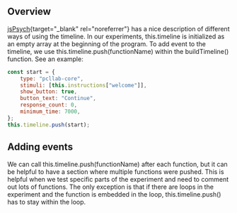 ## Overview
[jsPsych](https://www.jspsych.org/7.0/overview/timeline/){target="_blank" rel="noreferrer"} has a nice description of different ways of using the timeline. In our experiments, this.timeline is initialized as an empty array at the beginning of the program. To add event to the timeline, we use this.timeline.push(functionName) within the buildTimeline() function. See an example:
```js
const start = {
    type: "pcllab-core",
    stimuli: [this.instructions["welcome"]],
    show_button: true,
    button_text: "Continue",
    response_count: 0,
    minimum_time: 7000,
};
this.timeline.push(start);
```

## Adding events
We can call this.timeline.push(functionName) after each function, but it can be helpful to have a section where multiple functions were pushed. This is helpful when we test specific parts of the experiment and need to comment out lots of functions. The only exception is that if there are loops in the experiment and the function is embedded in the loop, this.timeline.push() has to stay within the loop.

